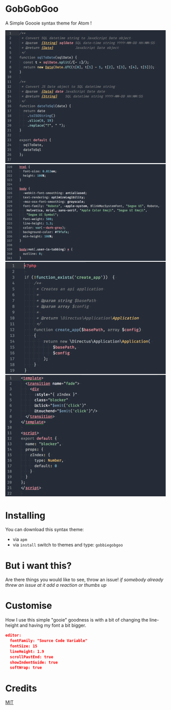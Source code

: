 # GobGobGoo

A Simple Goooie syntax theme for Atom !

![JavaScript Syntax Example](./assets/js.png)
![CSS Syntax Example](./assets/css.png)
![PHP Syntax Example](./assets/php.png)
![Vue Syntax Example](./assets/vue.png)

# Installing

You can download this syntax theme:

* via `apm`
* via `install` switch to themes and type: `gobbiegobgoo`

# But i want this?

Are there things you would like to see, throw an issue!
_if somebody already threw an issue at it add a reaction or thumbs up_

# Customise

How I use this simple "gooie" goodness is with a bit of changing the line-height and having my font a bit bigger.

```JSON
editor:
  fontFamily: "Source Code Variable"
  fontSize: 15
  lineHeight: 1.9
  scrollPastEnd: true
  showIndentGuide: true
  softWrap: true
```

# Credits

[MIT](LICENSE)
